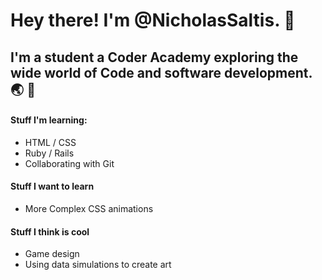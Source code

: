 # **Hey there! I'm @NicholasSaltis.** :wave:

## I'm a student a Coder Academy exploring the wide world of Code and software development. :earth_asia: :compass:
#### **Stuff I'm learning:**
* HTML / CSS
* Ruby / Rails
* Collaborating with Git

#### **Stuff I want to learn**
* More Complex CSS animations

#### **Stuff I think is cool**
* Game design
* Using data simulations to create art


